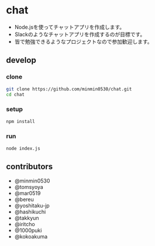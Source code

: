 # chat
- Node.jsを使ってチャットアプリを作成します。  
- Slackのようなチャットアプリを作成するのが目標です。  
- 皆で勉強できるようなプロジェクトなので参加歓迎します。  

## develop
### clone
```sh
git clone https://github.com/minmin0530/chat.git
cd chat
```

### setup
```sh
npm install
```

### run
```sh
node index.js
```

## contributors
- @minmin0530
- @tomsyoya
- @mar0519
- @bereu
- @yoshitaku-jp
- @hashikuchi
- @takkyun
- @iritcho
- @1000puki
- @kokoakuma

